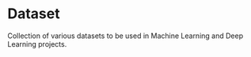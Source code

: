 # Dataset
Collection of various datasets to be used in Machine Learning and Deep Learning projects.
